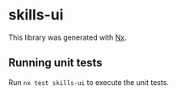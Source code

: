 # skills-ui

This library was generated with [Nx](https://nx.dev).

## Running unit tests

Run `nx test skills-ui` to execute the unit tests.

